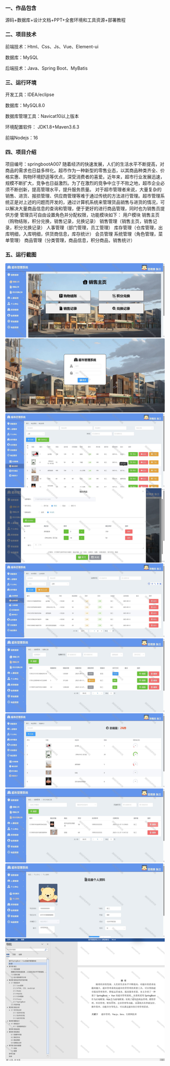 
### 一、作品包含

源码+数据库+设计文档+PPT+全套环境和工具资源+部署教程

### 二、项目技术

前端技术：Html、Css、Js、Vue、Element-ui

数据库：MySQL

后端技术：Java、Spring Boot、MyBatis

### 三、运行环境

开发工具：IDEA/eclipse

数据库：MySQL8.0

数据库管理工具：Navicat10以上版本

环境配置软件： JDK1.8+Maven3.6.3

前端Nodejs：16

### 四、项目介绍

项目编号：springbootA007
随着经济的快速发展，人们的生活水平不断提高，对商品的需求也日益多样化。超市作为一种新型的零售业态，以其商品种类齐全、价格实惠、购物环境舒适等优点，深受消费者的喜爱。近年来，超市行业发展迅速，规模不断扩大，竞争也日益激烈。为了在激烈的竞争中立于不败之地，超市企业必须不断创新，提高管理水平，提升服务质量。
对于超市管理者来说，大量复杂的销售、进货、报损管理、供应商管理等难于通过传统的方法进行管理。超市管理系统正是对上述的问题而开发的，通过计算机系统来管理货品销售与进货的情况，可以解决大量商品信息的查询和管理，便于更好的进行商品管理，同时也为销售员提供方便
管理员可自由设置角色并分配权限，功能模块如下：
  用户模块
  销售主页（购物结账，积分兑换，销售记录，兑换记录）
  销售管理（销售主页，销售记录，积分兑换记录）
  人事管理（部门管理，员工管理）
  库存管理（仓库管理，出库明细，入库明细，供货商信息，库存统计）
  会员管理
  系统管理（角色管理，菜单管理）
  商品管理（分类管理，商品信息，积分商品，销售统计）

### 五、运行截图

![1.png](./1.png)
![2.png](./2.png)
![3.png](./3.png)
![4.png](./4.png)
![5.png](./5.png)
![6.png](./6.png)
![7.png](./7.png)
![8.png](./8.png)
![9.png](./9.png)
![10.png](./10.png)
